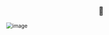 <div align = center> <h2>🙌</h2></div>

  
![image](https://github.com/amazon7737/amazon7737/assets/76634341/5ac80a85-3180-49ec-9a34-e4739169372d)

</div>



